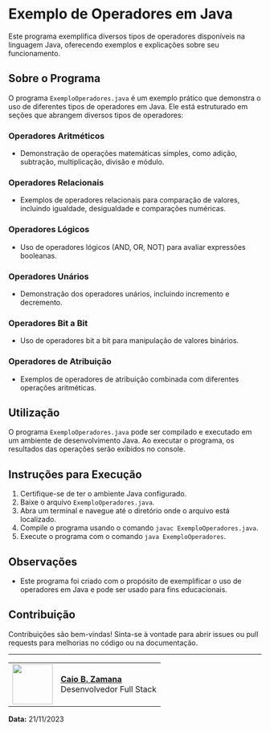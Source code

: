 # Exemplo de Operadores em Java

Este programa exemplifica diversos tipos de operadores disponíveis na linguagem Java, oferecendo exemplos e explicações sobre seu funcionamento.

## Sobre o Programa

O programa `ExemploOperadores.java` é um exemplo prático que demonstra o uso de diferentes tipos de operadores em Java. Ele está estruturado em seções que abrangem diversos tipos de operadores:

### Operadores Aritméticos

- Demonstração de operações matemáticas simples, como adição, subtração, multiplicação, divisão e módulo.

### Operadores Relacionais

- Exemplos de operadores relacionais para comparação de valores, incluindo igualdade, desigualdade e comparações numéricas.

### Operadores Lógicos

- Uso de operadores lógicos (AND, OR, NOT) para avaliar expressões booleanas.

### Operadores Unários

- Demonstração dos operadores unários, incluindo incremento e decremento.

### Operadores Bit a Bit

- Uso de operadores bit a bit para manipulação de valores binários.

### Operadores de Atribuição

- Exemplos de operadores de atribuição combinada com diferentes operações aritméticas.

## Utilização

O programa `ExemploOperadores.java` pode ser compilado e executado em um ambiente de desenvolvimento Java. Ao executar o programa, os resultados das operações serão exibidos no console.

## Instruções para Execução

1. Certifique-se de ter o ambiente Java configurado.
2. Baixe o arquivo `ExemploOperadores.java`.
3. Abra um terminal e navegue até o diretório onde o arquivo está localizado.
4. Compile o programa usando o comando `javac ExemploOperadores.java`.
5. Execute o programa com o comando `java ExemploOperadores`.

## Observações

- Este programa foi criado com o propósito de exemplificar o uso de operadores em Java e pode ser usado para fins educacionais.

## Contribuição

Contribuições são bem-vindas! Sinta-se à vontade para abrir issues ou pull requests para melhorias no código ou na documentação.

---
<table>
  <tr>
    <td>
      <img width="80px" align="center" src="https://avatars.githubusercontent.com/caiobello"/>
    </td>
    <td align="left">
      <a href="https://github.com/caiobello">
        <span><b>Caio B. Zamana</b></span>
      </a>
      <br>
      <span>Desenvolvedor Full Stack</span>
    </td>
  </tr>
</table>

**Data:** 21/11/2023

